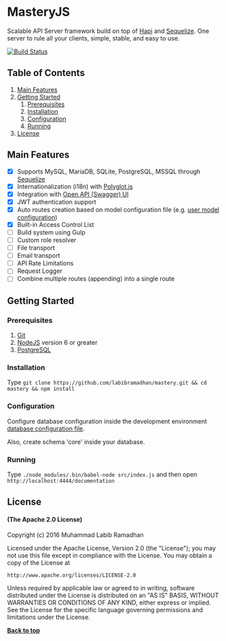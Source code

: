 # MasteryJS

Scalable API Server framework build on top of [Hapi](http://hapijs.com) and [Sequelize](http://sequelizejs.com). One server to rule all your clients, simple, stable, and easy to use.

[![Build Status](https://travis-ci.org/labibramadhan/mastery.svg?branch=master)](https://travis-ci.org/labibramadhan/mastery)

## Table of Contents
1. [Main Features](#main-features)
1. [Getting Started](#getting-started)
    1. [Prerequisites](#prerequisites)
    1. [Installation](#installation)
    1. [Configuration](#configuration)
    1. [Running](#running)
1. [License](#license)

## Main Features

- [x] Supports MySQL, MariaDB, SQLite, PostgreSQL, MSSQL through [Sequelize](http://docs.sequelizejs.com/en/v3/docs/getting-started/#setting-up-a-connection)
- [x] Internationalization (i18n) with [Polyglot.js](http://airbnb.io/polyglot.js)
- [x] Integration with [Open API (Swagger) UI](http://swagger.io/swagger-ui) 
- [x] JWT authentication support
- [x] Auto routes creation based on model configuration file (e.g. [user model configuration](src/core/components/user/user.config.json))
- [x] Built-in Access Control List
- [ ] Build system using Gulp
- [ ] Custom role resolver
- [ ] File transport
- [ ] Email transport
- [ ] API Rate Limitations
- [ ] Request Logger
- [ ] Combine multiple routes (appending) into a single route

## Getting Started

### Prerequisites

1. [Git](https://git-scm.com/downloads)
1. [NodeJS](https://nodejs.org/en/download) version 6 or greater
1. [PostgreSQL](https://www.postgresql.org/download)

### Installation

Type ```git clone https://github.com/labibramadhan/mastery.git && cd mastery && npm install```

### Configuration

Configure database configuration inside the development environment [database configuration file](src/config/development/databases/development-database-main.json).

Also, create schema 'core' inside your database.

### Running

Type ```./node_modules/.bin/babel-node src/index.js``` and then open ```http://localhost:4444/documentation```

## License

#### (The Apache 2.0 License)

Copyright (c) 2016 Muhammad Labib Ramadhan

Licensed under the Apache License, Version 2.0 (the "License");
you may not use this file except in compliance with the License.
You may obtain a copy of the License at

    http://www.apache.org/licenses/LICENSE-2.0

Unless required by applicable law or agreed to in writing, software
distributed under the License is distributed on an "AS IS" BASIS,
WITHOUT WARRANTIES OR CONDITIONS OF ANY KIND, either express or implied.
See the License for the specific language governing permissions and
limitations under the License.

**[Back to top](#table-of-contents)**
